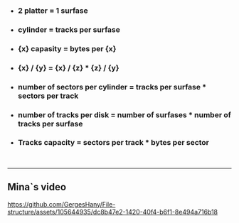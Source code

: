 - ### 2 platter = 1 surfase 
- ### cylinder = tracks per surfase
- ### {x} capasity = bytes per {x}
- ### {x} / {y} = {x} / {z} * {z} / {y}
- ### number of sectors per cylinder = tracks per surfase * sectors per track
- ### number of tracks per disk = number of surfases * number of tracks per surfase
- ### Tracks capacity = sectors per track * bytes per sector

<br><hr>

## Mina`s video

https://github.com/GergesHany/File-structure/assets/105644935/dc8b47e2-1420-40f4-b6f1-8e494a716b18

